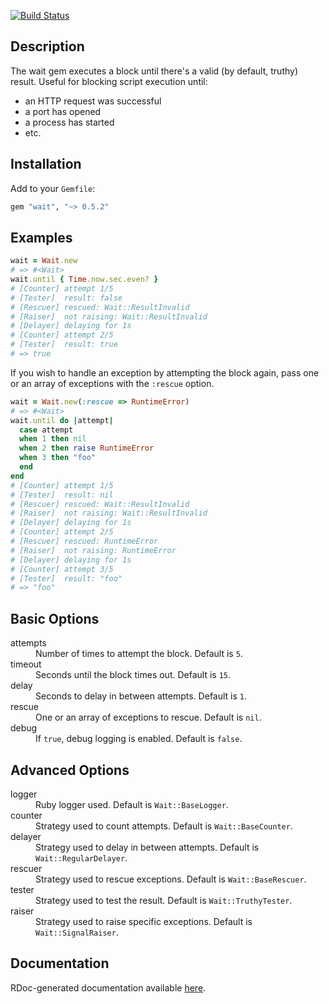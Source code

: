 [![Build Status](https://travis-ci.org/toddmazierski/wait.png?branch=master)](https://travis-ci.org/toddmazierski/wait)

## Description

The wait gem executes a block until there's a valid (by default, truthy) result. Useful for blocking script execution until:
* an HTTP request was successful
* a port has opened
* a process has started
* etc.

## Installation

Add to your `Gemfile`:

```ruby
gem "wait", "~> 0.5.2"
```

## Examples

```ruby
wait = Wait.new
# => #<Wait>
wait.until { Time.now.sec.even? }
# [Counter] attempt 1/5
# [Tester]  result: false
# [Rescuer] rescued: Wait::ResultInvalid
# [Raiser]  not raising: Wait::ResultInvalid
# [Delayer] delaying for 1s
# [Counter] attempt 2/5
# [Tester]  result: true
# => true
```

If you wish to handle an exception by attempting the block again, pass one or an array of exceptions with the `:rescue` option.

```ruby
wait = Wait.new(:rescue => RuntimeError)
# => #<Wait>
wait.until do |attempt|
  case attempt
  when 1 then nil
  when 2 then raise RuntimeError
  when 3 then "foo"
  end
end
# [Counter] attempt 1/5
# [Tester]  result: nil
# [Rescuer] rescued: Wait::ResultInvalid
# [Raiser]  not raising: Wait::ResultInvalid
# [Delayer] delaying for 1s
# [Counter] attempt 2/5
# [Rescuer] rescued: RuntimeError
# [Raiser]  not raising: RuntimeError
# [Delayer] delaying for 1s
# [Counter] attempt 3/5
# [Tester]  result: "foo"
# => "foo"
```

## Basic Options

<dl>
  <dt>attempts</dt>
  <dd>Number of times to attempt the block. Default is <code>5</code>.</dd>
  <dt>timeout</dt>
  <dd>Seconds until the block times out. Default is <code>15</code>.</dd>
  <dt>delay</dt>
  <dd>Seconds to delay in between attempts. Default is <code>1</code>.</dd>
  <dt>rescue</dt>
  <dd>One or an array of exceptions to rescue. Default is <code>nil</code>.</dd>
  <dt>debug</dt>
  <dd>If <code>true</code>, debug logging is enabled. Default is <code>false</code>.</dd>
</dl>

## Advanced Options

<dl>
  <dt>logger</dt>
  <dd>Ruby logger used. Default is <code>Wait::BaseLogger</code>.</dd>
  <dt>counter</dt>
  <dd>Strategy used to count attempts. Default is <code>Wait::BaseCounter</code>.</dd>
  <dt>delayer</dt>
  <dd>Strategy used to delay in between attempts. Default is <code>Wait::RegularDelayer</code>.</dd>
  <dt>rescuer</dt>
  <dd>Strategy used to rescue exceptions. Default is <code>Wait::BaseRescuer</code>.</dd>
  <dt>tester</dt>
  <dd>Strategy used to test the result. Default is <code>Wait::TruthyTester</code>.</dd>
  <dt>raiser</dt>
  <dd>Strategy used to raise specific exceptions. Default is <code>Wait::SignalRaiser</code>.</dd>
</dl>

## Documentation

RDoc-generated documentation available [here](http://toddmazierski.github.io/wait/Wait.html).
